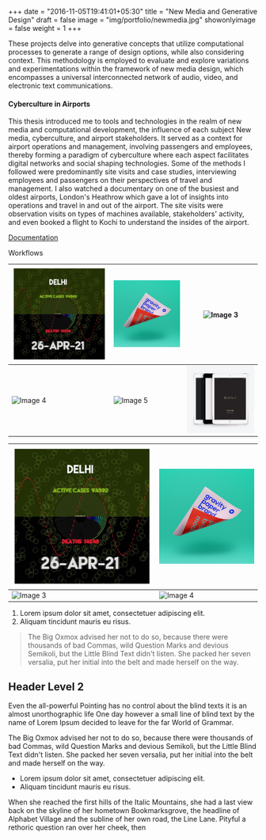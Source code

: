 +++
date = "2016-11-05T19:41:01+05:30"
title = "New Media and Generative Design"
draft = false
image = "img/portfolio/newmedia.jpg"
showonlyimage = false
weight = 1
+++ 

These projects delve into generative concepts that utilize computational processes to generate a range of design options, while also considering context. This methodology is employed to evaluate and explore variations and experimentations within the framework of new media design, which encompasses a universal interconnected network of audio, video, and electronic text communications. 

#### Cyberculture in Airports
<!--more-->


This thesis introduced me to tools and technologies in the realm of new media and computational development, the influence of each subject New media, cyberculture, and airport stakeholders. 
It served as a context for airport operations and management, involving passengers and employees, thereby forming a paradigm of cyberculture where each aspect facilitates digital networks and social shaping technologies. Some of the methods I followed were predominantly site visits and case studies, interviewing employees and passengers on their perspectives of travel and management. I also watched a documentary on one of the busiest and oldest airports, London's Heathrow which gave a lot of insights into operations and travel in and out of the airport. The site visits were observation visits on types of machines available, stakeholders' activity, and even booked a flight to Kochi to understand the insides of the airport. 

[Documentation](https://www.dropbox.com/s/0rgu3up0hwz3vb8/New%20media%20design%20airport%20documentation.pdf?dl=0)

Workflows 

| ![Image 1]( https://github.com/pallavikiragi/pallavikiragi.github.io/blob/main/static/img/portfolio/covidcover.jpg) | ![Image 2](https://github.com/pallavikiragi/pallavikiragi.github.io/blob/main/static/img/portfolio/gravity-paper.jpg) | ![Image 3](https://github.com/pallavikiragi/pallavikiragi.github.io/blob/main/static/img/portfolio/holo-collage.png) |
| --- | --- | --- |
| ![Image 4](https://github.com/pallavikiragi/pallavikiragi.github.io/blob/main/static/img/portfolio/levicvr.png) | ![Image 5](https://github.com/pallavikiragi/pallavikiragi.github.io/blob/main/static/img/portfolio/chick.png) | ![Image 6](https://github.com/pallavikiragi/pallavikiragi.github.io/blob/main/static/img/portfolio/ipad-air-2.jpg) |


| ![Image 1](/static/img/portfolio/covidcover.jpg) | ![Image 2](/static/img/portfolio/gravity-paper.jpg) |
|---------------------------------------|---------------------------------------|
| ![Image 3](/static/img/portfolio/holo-collage.png) | ![Image 4](/static/img/portfolio/levicvr.png) |

1. Lorem ipsum dolor sit amet, consectetuer adipiscing elit.
2. Aliquam tincidunt mauris eu risus.

> The Big Oxmox advised her not to do so, because there were thousands of bad Commas, wild Question Marks and devious Semikoli, but the Little Blind Text didn't listen. She packed her seven versalia, put her initial into the belt and made herself on the way.

## Header Level 2

Even the all-powerful Pointing has no control about the blind texts it is an almost unorthographic life One day however a small line of blind text by the name of Lorem Ipsum decided to leave for the far World of Grammar.

The Big Oxmox advised her not to do so, because there were thousands of bad Commas, wild Question Marks and devious Semikoli, but the Little Blind Text didn't listen. She packed her seven versalia, put her initial into the belt and made herself on the way.

* Lorem ipsum dolor sit amet, consectetuer adipiscing elit.
* Aliquam tincidunt mauris eu risus.

When she reached the first hills of the Italic Mountains, she had a last view back on the skyline of her hometown Bookmarksgrove, the headline of Alphabet Village and the subline of her own road, the Line Lane. Pityful a rethoric question ran over her cheek, then  

